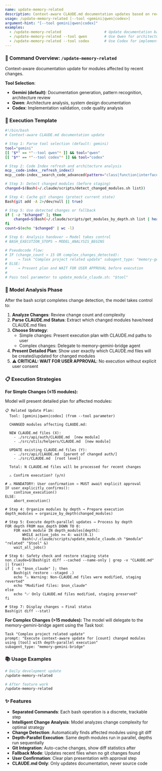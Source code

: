 ```yaml
---
name: update-memory-related
description: Context-aware CLAUDE.md documentation updates based on recent changes
usage: /update-memory-related [--tool <gemini|qwen|codex>]
argument-hint: "[--tool gemini|qwen|codex]"
examples:
  - /update-memory-related                    # Update documentation based on recent changes (gemini default)
  - /update-memory-related --tool qwen        # Use Qwen for architecture analysis
  - /update-memory-related --tool codex       # Use Codex for implementation validation
---
```


### 🚀 Command Overview: `/update-memory-related`

Context-aware documentation update for modules affected by recent changes.

**Tool Selection**:
- **Gemini (default)**: Documentation generation, pattern recognition, architecture review
- **Qwen**: Architecture analysis, system design documentation
- **Codex**: Implementation validation, code quality analysis


### 📝 Execution Template

```bash
#!/bin/bash
# Context-aware CLAUDE.md documentation update

# Step 1: Parse tool selection (default: gemini)
tool="gemini"
[[ "$*" == *"--tool qwen"* ]] && tool="qwen"
[[ "$*" == *"--tool codex"* ]] && tool="codex"

# Step 2: Code Index refresh and architecture analysis
mcp__code-index__refresh_index()
mcp__code-index__search_code_advanced(pattern="class|function|interface", file_pattern="**/*.{ts,js,py}")

# Step 3: Detect changed modules (before staging)
changed=$(Bash(~/.claude/scripts/detect_changed_modules.sh list))

# Step 4: Cache git changes (protect current state)
Bash(git add -A 2>/dev/null || true)

# Step 5: Use detected changes or fallback
if [ -z "$changed" ]; then
    changed=$(Bash(~/.claude/scripts/get_modules_by_depth.sh list | head -10))
fi
count=$(echo "$changed" | wc -l)

# Step 6: Analysis handover → Model takes control
# BASH_EXECUTION_STOPS → MODEL_ANALYSIS_BEGINS

# Pseudocode flow:
# IF (change_count > 15 OR complex_changes_detected):
#     → Task "Complex project related update" subagent_type: "memory-gemini-bridge"
# ELSE:
#     → Present plan and WAIT FOR USER APPROVAL before execution
#
# Pass tool parameter to update_module_claude.sh: "$tool"
```

### 🧠 Model Analysis Phase

After the bash script completes change detection, the model takes control to:

1. **Analyze Changes**: Review change count and complexity  
2. **Parse CLAUDE.md Status**: Extract which changed modules have/need CLAUDE.md files
3. **Choose Strategy**: 
   - Simple changes: Present execution plan with CLAUDE.md paths to user
   - Complex changes: Delegate to memory-gemini-bridge agent
4. **Present Detailed Plan**: Show user exactly which CLAUDE.md files will be created/updated for changed modules
5. **⚠️ CRITICAL: WAIT FOR USER APPROVAL**: No execution without explicit user consent

### 📋 Execution Strategies

**For Simple Changes (≤15 modules):**

Model will present detailed plan for affected modules:
```
📋 Related Update Plan:
  Tool: [gemini|qwen|codex] (from --tool parameter)

  CHANGED modules affecting CLAUDE.md:

  NEW CLAUDE.md files (X):
    - ./src/api/auth/CLAUDE.md  [new module]
    - ./src/utils/helpers/CLAUDE.md  [new module]

  UPDATE existing CLAUDE.md files (Y):
    - ./src/api/CLAUDE.md  [parent of changed auth/]
    - ./src/CLAUDE.md  [root level]

  Total: N CLAUDE.md files will be processed for recent changes

  ⚠️ Confirm execution? (y/n)
```

```pseudo
# ⚠️ MANDATORY: User confirmation → MUST await explicit approval
IF user_explicitly_confirms():
    continue_execution()
ELSE:
    abort_execution()

# Step 4: Organize modules by depth → Prepare execution
depth_modules = organize_by_depth(changed_modules)

# Step 5: Execute depth-parallel updates → Process by depth
FOR depth FROM max_depth DOWN TO 0:
    FOR each module IN depth_modules[depth]:
        WHILE active_jobs >= 4: wait(0.1)
        Bash(~/.claude/scripts/update_module_claude.sh "$module" "related" "$tool" &)
    wait_all_jobs()

# Step 6: Safety check and restore staging state
non_claude=$(Bash(git diff --cached --name-only | grep -v "CLAUDE.md" || true))
if [ -n "$non_claude" ]; then
    Bash(git restore --staged .)
    echo "⚠️ Warning: Non-CLAUDE.md files were modified, staging reverted"
    echo "Modified files: $non_claude"
else
    echo "✅ Only CLAUDE.md files modified, staging preserved"
fi

# Step 7: Display changes → Final status
Bash(git diff --stat)
```

**For Complex Changes (>15 modules):**
The model will delegate to the memory-gemini-bridge agent using the Task tool:
```
Task "Complex project related update"
prompt: "Execute context-aware update for [count] changed modules using [tool] with depth-parallel execution"
subagent_type: "memory-gemini-bridge"
```


### 📚 Usage Examples

```bash
# Daily development update
/update-memory-related

# After feature work
/update-memory-related
```

### ✨ Features

- **Separated Commands**: Each bash operation is a discrete, trackable step
- **Intelligent Change Analysis**: Model analyzes change complexity for optimal strategy
- **Change Detection**: Automatically finds affected modules using git diff
- **Depth-Parallel Execution**: Same depth modules run in parallel, depths run sequentially  
- **Git Integration**: Auto-cache changes, show diff statistics after
- **Fallback Mode**: Updates recent files when no git changes found
- **User Confirmation**: Clear plan presentation with approval step
- **CLAUDE.md Only**: Only updates documentation, never source code